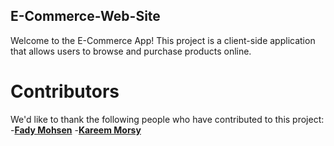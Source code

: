 ## E-Commerce-Web-Site
Welcome to the E-Commerce App! This project is a client-side application that allows users to browse and purchase products online.
# Contributors
We'd like to thank the following people who have contributed to this project:
-**[Fady Mohsen](https://github.com/FadyM66)**
-**[Kareem Morsy](https://github.com/KareemMMorsy)**
